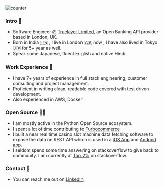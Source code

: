 ![counter](https://ens582o2g1aixgc.m.pipedream.net)

### Intro 👋 
- Software Engineer @ [Truelayer Limited](https://truelayer.com), an Open Banking API provider based in London, UK.
- Born in India 🇮🇳 , I live in London 🇬🇧 now , I have also lived in Tokyo 🇯🇵 for 5+ year as well. 
- Speak some Japanese, fluent English and native Hindi. 

### Work Experience 💪 
- I have 7+ years of experience in full stack engineering, customer consulting and project management.
- Proficient in writing clean, readable code covered with test driven development.
- Also experienced in AWS, Docker

### Open Source 👨‍💻 
- I am mostly active in the Python Open Source ecosystem.
- I spent a lot of time contributing to [Turbocommerce](https://github.com/ashdaily/turbocommerce)
- I built a near real time casino slot machine data fetching software to expose the data on REST API which is used in a [iOS App](https://tamakoshiapp.com/ios.downloads) and [Android app](https://tamakoshiapp.com/android.downloads).
- I seldom spend some time answering on stackoverflow to give back to community. I am currently at [Top 2%](https://stackoverflow.com/users/3753776/ash-singh) on stackoverflow.

### Contact 🤝
- You can reach me out on [LinkedIn](https://www.linkedin.com/in/ashisawesome/) 
